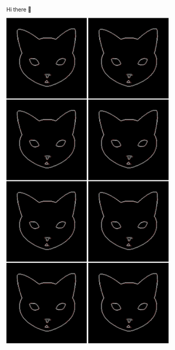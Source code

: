 Hi there 👋

<p float="center">
  <!--startimg--><img src=https://raw.githubusercontent.com/Sceleratis/Sceleratis/main/.github/images/d-9.gif height=210; width=210; align=left; alt=Woops. Guess the image failed... /><!--endimg-->
  <!--startimg--><img src=https://raw.githubusercontent.com/Sceleratis/Sceleratis/main/.github/images/d-9.gif height=210; width=210; align=left; alt=Woops. Guess the image failed... /><!--endimg-->
  <!--startimg--><img src=https://raw.githubusercontent.com/Sceleratis/Sceleratis/main/.github/images/d-9.gif height=210; width=210; align=left; alt=Woops. Guess the image failed... /><!--endimg-->
  <!--startimg--><img src=https://raw.githubusercontent.com/Sceleratis/Sceleratis/main/.github/images/d-9.gif height=210; width=210; align=left; alt=Woops. Guess the image failed... /><!--endimg-->
  <!--startimg--><img src=https://raw.githubusercontent.com/Sceleratis/Sceleratis/main/.github/images/d-9.gif height=210; width=210; align=left; alt=Woops. Guess the image failed... /><!--endimg-->
  <!--startimg--><img src=https://raw.githubusercontent.com/Sceleratis/Sceleratis/main/.github/images/d-9.gif height=210; width=210; align=left; alt=Woops. Guess the image failed... /><!--endimg-->
  <!--startimg--><img src=https://raw.githubusercontent.com/Sceleratis/Sceleratis/main/.github/images/d-9.gif height=210; width=210; align=left; alt=Woops. Guess the image failed... /><!--endimg-->
  <!--startimg--><img src=https://raw.githubusercontent.com/Sceleratis/Sceleratis/main/.github/images/d-9.gif height=210; width=210; align=left; alt=Woops. Guess the image failed... /><!--endimg-->
</p>

